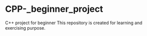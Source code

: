 # CPP-_beginner_project
C++ project for beginner
This repository is created for learning and exercising purpose.
